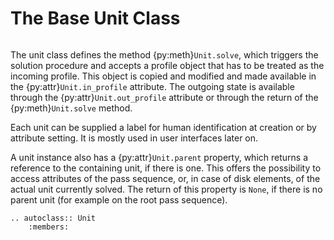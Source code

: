 # The Base Unit Class

```{py:currentmodule} pyroll.core
```

The unit class defines the method {py:meth}`Unit.solve`, which triggers the solution procedure and accepts a profile object that has to be treated as the incoming profile.
This object is copied and modified and made available in the {py:attr}`Unit.in_profile` attribute.
The outgoing state is available through the {py:attr}`Unit.out_profile` attribute or through the return of the {py:meth}`Unit.solve` method.

Each unit can be supplied a label for human identification at creation or by attribute setting.
It is mostly used in user interfaces later on.

A unit instance also has a {py:attr}`Unit.parent` property, which returns a reference to the containing unit, if there is one.
This offers the possibility to access attributes of the pass sequence, or, in case of disk elements, of the actual unit currently solved.
The return of this property is `None`, if there is no parent unit (for example on the root pass sequence).

```{eval-rst} 
.. autoclass:: Unit
    :members:
```